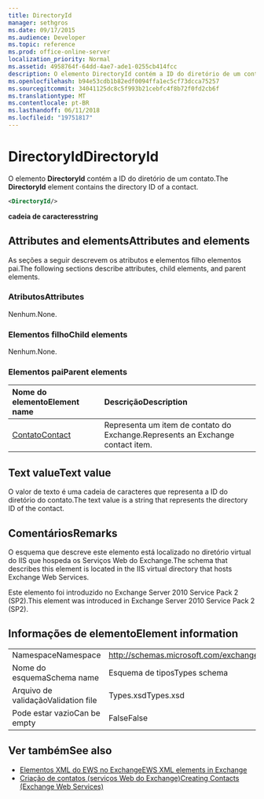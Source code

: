 ```yaml
---
title: DirectoryId
manager: sethgros
ms.date: 09/17/2015
ms.audience: Developer
ms.topic: reference
ms.prod: office-online-server
localization_priority: Normal
ms.assetid: 4958764f-64dd-4ae7-ade1-0255cb414fcc
description: O elemento DirectoryId contém a ID do diretório de um contato.
ms.openlocfilehash: b94e53cdb1b82edf0094ffa1ec5cf73dcca75257
ms.sourcegitcommit: 34041125dc8c5f993b21cebfc4f8b72f0fd2cb6f
ms.translationtype: MT
ms.contentlocale: pt-BR
ms.lasthandoff: 06/11/2018
ms.locfileid: "19751817"
---
```

# <a name="directoryid"></a><span data-ttu-id="4500d-103">DirectoryId</span><span class="sxs-lookup"><span data-stu-id="4500d-103">DirectoryId</span></span>

<span data-ttu-id="4500d-104">O elemento **DirectoryId** contém a ID do diretório de um contato.</span><span class="sxs-lookup"><span data-stu-id="4500d-104">The **DirectoryId** element contains the directory ID of a contact.</span></span> 
  
```XML
<DirectoryId/>
```

 <span data-ttu-id="4500d-105">**cadeia de caracteres**</span><span class="sxs-lookup"><span data-stu-id="4500d-105">**string**</span></span>
## <a name="attributes-and-elements"></a><span data-ttu-id="4500d-106">Attributes and elements</span><span class="sxs-lookup"><span data-stu-id="4500d-106">Attributes and elements</span></span>

<span data-ttu-id="4500d-107">As seções a seguir descrevem os atributos e elementos filho elementos pai.</span><span class="sxs-lookup"><span data-stu-id="4500d-107">The following sections describe attributes, child elements, and parent elements.</span></span>
  
### <a name="attributes"></a><span data-ttu-id="4500d-108">Atributos</span><span class="sxs-lookup"><span data-stu-id="4500d-108">Attributes</span></span>

<span data-ttu-id="4500d-109">Nenhum.</span><span class="sxs-lookup"><span data-stu-id="4500d-109">None.</span></span>
  
### <a name="child-elements"></a><span data-ttu-id="4500d-110">Elementos filho</span><span class="sxs-lookup"><span data-stu-id="4500d-110">Child elements</span></span>

<span data-ttu-id="4500d-111">Nenhum.</span><span class="sxs-lookup"><span data-stu-id="4500d-111">None.</span></span>
  
### <a name="parent-elements"></a><span data-ttu-id="4500d-112">Elementos pai</span><span class="sxs-lookup"><span data-stu-id="4500d-112">Parent elements</span></span>

|<span data-ttu-id="4500d-113">**Nome do elemento**</span><span class="sxs-lookup"><span data-stu-id="4500d-113">**Element name**</span></span>|<span data-ttu-id="4500d-114">**Descrição**</span><span class="sxs-lookup"><span data-stu-id="4500d-114">**Description**</span></span>|
|:-----|:-----|
|[<span data-ttu-id="4500d-115">Contato</span><span class="sxs-lookup"><span data-stu-id="4500d-115">Contact</span></span>](contact.md) <br/> |<span data-ttu-id="4500d-116">Representa um item de contato do Exchange.</span><span class="sxs-lookup"><span data-stu-id="4500d-116">Represents an Exchange contact item.</span></span>  <br/> |
   
## <a name="text-value"></a><span data-ttu-id="4500d-117">Text value</span><span class="sxs-lookup"><span data-stu-id="4500d-117">Text value</span></span>

<span data-ttu-id="4500d-118">O valor de texto é uma cadeia de caracteres que representa a ID do diretório do contato.</span><span class="sxs-lookup"><span data-stu-id="4500d-118">The text value is a string that represents the directory ID of the contact.</span></span>
  
## <a name="remarks"></a><span data-ttu-id="4500d-119">Comentários</span><span class="sxs-lookup"><span data-stu-id="4500d-119">Remarks</span></span>

<span data-ttu-id="4500d-120">O esquema que descreve este elemento está localizado no diretório virtual do IIS que hospeda os Serviços Web do Exchange.</span><span class="sxs-lookup"><span data-stu-id="4500d-120">The schema that describes this element is located in the IIS virtual directory that hosts Exchange Web Services.</span></span>
  
<span data-ttu-id="4500d-121">Este elemento foi introduzido no Exchange Server 2010 Service Pack 2 (SP2).</span><span class="sxs-lookup"><span data-stu-id="4500d-121">This element was introduced in Exchange Server 2010 Service Pack 2 (SP2).</span></span>
  
## <a name="element-information"></a><span data-ttu-id="4500d-122">Informações de elemento</span><span class="sxs-lookup"><span data-stu-id="4500d-122">Element information</span></span>

|||
|:-----|:-----|
|<span data-ttu-id="4500d-123">Namespace</span><span class="sxs-lookup"><span data-stu-id="4500d-123">Namespace</span></span>  <br/> |http://schemas.microsoft.com/exchange/services/2006/types  <br/> |
|<span data-ttu-id="4500d-124">Nome do esquema</span><span class="sxs-lookup"><span data-stu-id="4500d-124">Schema name</span></span>  <br/> |<span data-ttu-id="4500d-125">Esquema de tipos</span><span class="sxs-lookup"><span data-stu-id="4500d-125">Types schema</span></span>  <br/> |
|<span data-ttu-id="4500d-126">Arquivo de validação</span><span class="sxs-lookup"><span data-stu-id="4500d-126">Validation file</span></span>  <br/> |<span data-ttu-id="4500d-127">Types.xsd</span><span class="sxs-lookup"><span data-stu-id="4500d-127">Types.xsd</span></span>  <br/> |
|<span data-ttu-id="4500d-128">Pode estar vazio</span><span class="sxs-lookup"><span data-stu-id="4500d-128">Can be empty</span></span>  <br/> |<span data-ttu-id="4500d-129">False</span><span class="sxs-lookup"><span data-stu-id="4500d-129">False</span></span>  <br/> |
   
## <a name="see-also"></a><span data-ttu-id="4500d-130">Ver também</span><span class="sxs-lookup"><span data-stu-id="4500d-130">See also</span></span>

- [<span data-ttu-id="4500d-131">Elementos XML do EWS no Exchange</span><span class="sxs-lookup"><span data-stu-id="4500d-131">EWS XML elements in Exchange</span></span>](ews-xml-elements-in-exchange.md)
- [<span data-ttu-id="4500d-132">Criação de contatos (serviços Web do Exchange)</span><span class="sxs-lookup"><span data-stu-id="4500d-132">Creating Contacts (Exchange Web Services)</span></span>](http://msdn.microsoft.com/library/4845917e-70d1-481c-bbd7-011ec6571789%28Office.15%29.aspx)

